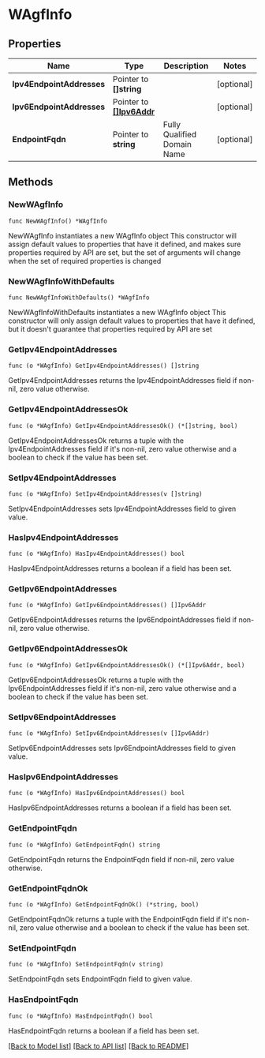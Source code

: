 # WAgfInfo

## Properties

Name | Type | Description | Notes
------------ | ------------- | ------------- | -------------
**Ipv4EndpointAddresses** | Pointer to **[]string** |  | [optional] 
**Ipv6EndpointAddresses** | Pointer to [**[]Ipv6Addr**](Ipv6Addr.md) |  | [optional] 
**EndpointFqdn** | Pointer to **string** | Fully Qualified Domain Name | [optional] 

## Methods

### NewWAgfInfo

`func NewWAgfInfo() *WAgfInfo`

NewWAgfInfo instantiates a new WAgfInfo object
This constructor will assign default values to properties that have it defined,
and makes sure properties required by API are set, but the set of arguments
will change when the set of required properties is changed

### NewWAgfInfoWithDefaults

`func NewWAgfInfoWithDefaults() *WAgfInfo`

NewWAgfInfoWithDefaults instantiates a new WAgfInfo object
This constructor will only assign default values to properties that have it defined,
but it doesn't guarantee that properties required by API are set

### GetIpv4EndpointAddresses

`func (o *WAgfInfo) GetIpv4EndpointAddresses() []string`

GetIpv4EndpointAddresses returns the Ipv4EndpointAddresses field if non-nil, zero value otherwise.

### GetIpv4EndpointAddressesOk

`func (o *WAgfInfo) GetIpv4EndpointAddressesOk() (*[]string, bool)`

GetIpv4EndpointAddressesOk returns a tuple with the Ipv4EndpointAddresses field if it's non-nil, zero value otherwise
and a boolean to check if the value has been set.

### SetIpv4EndpointAddresses

`func (o *WAgfInfo) SetIpv4EndpointAddresses(v []string)`

SetIpv4EndpointAddresses sets Ipv4EndpointAddresses field to given value.

### HasIpv4EndpointAddresses

`func (o *WAgfInfo) HasIpv4EndpointAddresses() bool`

HasIpv4EndpointAddresses returns a boolean if a field has been set.

### GetIpv6EndpointAddresses

`func (o *WAgfInfo) GetIpv6EndpointAddresses() []Ipv6Addr`

GetIpv6EndpointAddresses returns the Ipv6EndpointAddresses field if non-nil, zero value otherwise.

### GetIpv6EndpointAddressesOk

`func (o *WAgfInfo) GetIpv6EndpointAddressesOk() (*[]Ipv6Addr, bool)`

GetIpv6EndpointAddressesOk returns a tuple with the Ipv6EndpointAddresses field if it's non-nil, zero value otherwise
and a boolean to check if the value has been set.

### SetIpv6EndpointAddresses

`func (o *WAgfInfo) SetIpv6EndpointAddresses(v []Ipv6Addr)`

SetIpv6EndpointAddresses sets Ipv6EndpointAddresses field to given value.

### HasIpv6EndpointAddresses

`func (o *WAgfInfo) HasIpv6EndpointAddresses() bool`

HasIpv6EndpointAddresses returns a boolean if a field has been set.

### GetEndpointFqdn

`func (o *WAgfInfo) GetEndpointFqdn() string`

GetEndpointFqdn returns the EndpointFqdn field if non-nil, zero value otherwise.

### GetEndpointFqdnOk

`func (o *WAgfInfo) GetEndpointFqdnOk() (*string, bool)`

GetEndpointFqdnOk returns a tuple with the EndpointFqdn field if it's non-nil, zero value otherwise
and a boolean to check if the value has been set.

### SetEndpointFqdn

`func (o *WAgfInfo) SetEndpointFqdn(v string)`

SetEndpointFqdn sets EndpointFqdn field to given value.

### HasEndpointFqdn

`func (o *WAgfInfo) HasEndpointFqdn() bool`

HasEndpointFqdn returns a boolean if a field has been set.


[[Back to Model list]](../README.md#documentation-for-models) [[Back to API list]](../README.md#documentation-for-api-endpoints) [[Back to README]](../README.md)


